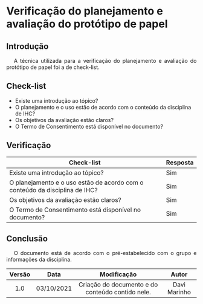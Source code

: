 # Verificação do planejamento e avaliação do protótipo de papel

## Introdução
<p style="text-indent: 20px; text-align: justify">
A técnica utilizada para a verificação do planejamento e avaliação do protótipo de papel foi a de check-list.
</p>

## Check-list 
* Existe uma introdução ao tópico?
* O planejamento e o uso estão de acordo com o conteúdo da disciplina de IHC?
* Os objetivos da avaliação estão claros?
* O Termo de Consentimento está disponível no documento?

## Verificação

| Check-list                                                                  | Resposta |
|---|---|
| Existe uma introdução ao tópico?                                            | Sim |
| O planejamento e o uso estão de acordo com o conteúdo da disciplina de IHC? | Sim |
| Os objetivos da avaliação estão claros?                                     | Sim |
| O Termo de Consentimento está disponível no documento?                      | Sim |

## Conclusão
<p style="text-indent: 20px; text-align: justify">
O documento está de acordo com o pré-estabelecido com o grupo e informações da disciplina.
</p>

| Versão | Data| Modificação|Autor|
| :--: | :--: | :--: | :--:|
| 1.0 | 03/10/2021 | Criação do documento e do conteúdo contido nele. | Davi Marinho |
